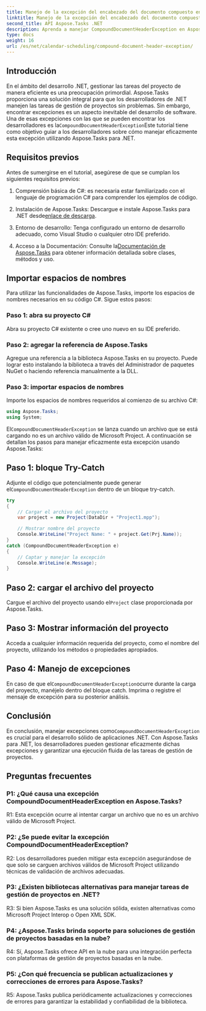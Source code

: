 ```yaml
---
title: Manejo de la excepción del encabezado del documento compuesto en Aspose.Tasks
linktitle: Manejo de la excepción del encabezado del documento compuesto en Aspose.Tasks
second_title: API Aspose.Tasks .NET
description: Aprenda a manejar CompoundDocumentHeaderException en Aspose.Tasks para .NET. Obtenga orientación paso a paso con ejemplos de código.
type: docs
weight: 16
url: /es/net/calendar-scheduling/compound-document-header-exception/
---
```

## Introducción

 En el ámbito del desarrollo .NET, gestionar las tareas del proyecto de manera eficiente es una preocupación primordial. Aspose.Tasks proporciona una solución integral para que los desarrolladores de .NET manejen las tareas de gestión de proyectos sin problemas. Sin embargo, encontrar excepciones es un aspecto inevitable del desarrollo de software. Una de esas excepciones con las que se pueden encontrar los desarrolladores es la`CompoundDocumentHeaderException`Este tutorial tiene como objetivo guiar a los desarrolladores sobre cómo manejar eficazmente esta excepción utilizando Aspose.Tasks para .NET.

## Requisitos previos

Antes de sumergirse en el tutorial, asegúrese de que se cumplan los siguientes requisitos previos:

1. Comprensión básica de C#: es necesaria estar familiarizado con el lenguaje de programación C# para comprender los ejemplos de código.
   
2.  Instalación de Aspose.Tasks: Descargue e instale Aspose.Tasks para .NET desde[enlace de descarga](https://releases.aspose.com/tasks/net/).

3. Entorno de desarrollo: Tenga configurado un entorno de desarrollo adecuado, como Visual Studio o cualquier otro IDE preferido.

4.  Acceso a la Documentación: Consulte la[Documentación de Aspose.Tasks](https://reference.aspose.com/tasks/net/) para obtener información detallada sobre clases, métodos y uso.

## Importar espacios de nombres

Para utilizar las funcionalidades de Aspose.Tasks, importe los espacios de nombres necesarios en su código C#. Sigue estos pasos:

### Paso 1: abra su proyecto C#

Abra su proyecto C# existente o cree uno nuevo en su IDE preferido.

### Paso 2: agregar la referencia de Aspose.Tasks

Agregue una referencia a la biblioteca Aspose.Tasks en su proyecto. Puede lograr esto instalando la biblioteca a través del Administrador de paquetes NuGet o haciendo referencia manualmente a la DLL.

### Paso 3: importar espacios de nombres

Importe los espacios de nombres requeridos al comienzo de su archivo C#:

```csharp
using Aspose.Tasks;
using System;


```

 El`CompoundDocumentHeaderException` se lanza cuando un archivo que se está cargando no es un archivo válido de Microsoft Project. A continuación se detallan los pasos para manejar eficazmente esta excepción usando Aspose.Tasks:

## Paso 1: bloque Try-Catch

 Adjunte el código que potencialmente puede generar el`CompoundDocumentHeaderException` dentro de un bloque try-catch.

```csharp
try
{
    // Cargar el archivo del proyecto
    var project = new Project(DataDir + "Project1.mpp");

    // Mostrar nombre del proyecto
    Console.WriteLine("Project Name: " + project.Get(Prj.Name));
}
catch (CompoundDocumentHeaderException e)
{
    // Captar y manejar la excepción
    Console.WriteLine(e.Message);
}
```

## Paso 2: cargar el archivo del proyecto

 Cargue el archivo del proyecto usando el`Project` clase proporcionada por Aspose.Tasks.

## Paso 3: Mostrar información del proyecto

Acceda a cualquier información requerida del proyecto, como el nombre del proyecto, utilizando los métodos o propiedades apropiados.

## Paso 4: Manejo de excepciones

 En caso de que el`CompoundDocumentHeaderException`ocurre durante la carga del proyecto, manéjelo dentro del bloque catch. Imprima o registre el mensaje de excepción para su posterior análisis.

## Conclusión

 En conclusión, manejar excepciones como`CompoundDocumentHeaderException` es crucial para el desarrollo sólido de aplicaciones .NET. Con Aspose.Tasks para .NET, los desarrolladores pueden gestionar eficazmente dichas excepciones y garantizar una ejecución fluida de las tareas de gestión de proyectos.

## Preguntas frecuentes

### P1: ¿Qué causa una excepción CompoundDocumentHeaderException en Aspose.Tasks?

R1: Esta excepción ocurre al intentar cargar un archivo que no es un archivo válido de Microsoft Project.

### P2: ¿Se puede evitar la excepción CompoundDocumentHeaderException?

R2: Los desarrolladores pueden mitigar esta excepción asegurándose de que solo se carguen archivos válidos de Microsoft Project utilizando técnicas de validación de archivos adecuadas.

### P3: ¿Existen bibliotecas alternativas para manejar tareas de gestión de proyectos en .NET?

R3: Si bien Aspose.Tasks es una solución sólida, existen alternativas como Microsoft Project Interop o Open XML SDK.

### P4: ¿Aspose.Tasks brinda soporte para soluciones de gestión de proyectos basadas en la nube?

R4: Sí, Aspose.Tasks ofrece API en la nube para una integración perfecta con plataformas de gestión de proyectos basadas en la nube.

### P5: ¿Con qué frecuencia se publican actualizaciones y correcciones de errores para Aspose.Tasks?

R5: Aspose.Tasks publica periódicamente actualizaciones y correcciones de errores para garantizar la estabilidad y confiabilidad de la biblioteca.